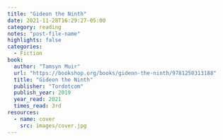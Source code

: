 ```yaml
---
title: "Gideon the Ninth"
date: 2021-11-28T16:29:27-05:00
category: reading
notes: "post-file-name"
highlights: false
categories:
  - Fiction
book:
  author: "Tamsyn Muir"
  url: "https://bookshop.org/books/gideon-the-ninth/9781250313188"
  title: "Gideon the Ninth"
  publisher: "Tordotcom"
  publish_year: 2019
  year_read: 2021
  times_read: 3rd
resources:
  - name: cover
    src: images/cover.jpg
---
```


